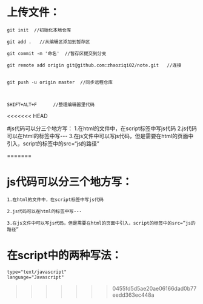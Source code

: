 # 上传文件：

    git init  //初始化本地仓库

    git add .   //从编辑区添加到暂存区

    git commit -m '命名'  //暂存区提交到分支

    git remote add origin git@github.com:zhaoziqi02/note.git   //连接


    git push -u origin master  //同步远程仓库



    SHIFT+ALT+F      //整理编辑器里代码
<<<<<<< HEAD



#js代码可以分三个地方写：
    1.在html的文件中，在script标签中写js代码
    2.js代码可以在html的标签中写---
    3.在js文件中可以写js代码，但是需要在html的页面中引入，script的标签中的src=“js的路径”




=======
    
    
 # js代码可以分三个地方写：
    
    1.在html的文件中，在script标签中写js代码
    
    2.js代码可以在html的标签中写---
    
    3.在js文件中可以写js代码，但是需要在html的页面中引入，script的标签中的src=“js的路径”
    
 # 在script中的两种写法：
    
    type="text/javascript"
    language="Javascript"
>>>>>>> 0455fd5d5ae20ae06166dad0b77eedd363ec448a
